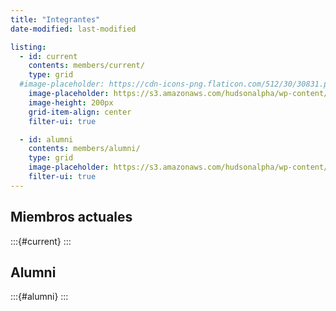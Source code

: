 ```yaml
---
title: "Integrantes"
date-modified: last-modified

listing:
  - id: current
    contents: members/current/
    type: grid
  #image-placeholder: https://cdn-icons-png.flaticon.com/512/30/30831.png
    image-placeholder: https://s3.amazonaws.com/hudsonalpha/wp-content/uploads/2022/09/27160823/EDNA_Coomp-biology_ComputerData.jpeg
    image-height: 200px
    grid-item-align: center
    filter-ui: true

  - id: alumni
    contents: members/alumni/
    type: grid
    image-placeholder: https://s3.amazonaws.com/hudsonalpha/wp-content/uploads/2022/09/27160823/EDNA_Coomp-biology_ComputerData.jpeg
    filter-ui: true
---
```


## Miembros actuales

:::{#current}
:::

## Alumni

:::{#alumni}
:::
